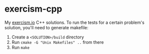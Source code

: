 # exercism-cpp
My [exercism.io](exercism.io) C++ solutions. To run the tests for a certain problem's solution, you'll need to generate makefile:

1. Create a `<SOLUTION>/build` directory
2. Run `cmake -G "Unix Makefiles" ..` from there
3. Run `make`
